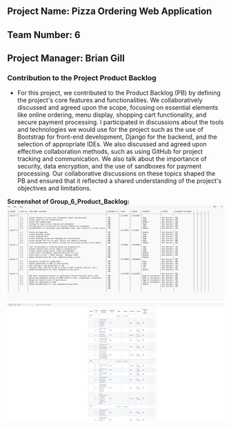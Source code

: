 ## Project Name: Pizza Ordering Web Application

## Team Number: 6

## Project Manager: Brian Gill
### Contribution to the Project Product Backlog

* For this project, we contributed to the Product Backlog (PB) by defining the project's core features and functionalities.  We collaboratively discussed and agreed upon the scope, focusing on essential elements like online ordering, menu display, shopping cart functionality, and secure payment processing. I participated in discussions about the tools and technologies we would use for the project  such as the use of Bootstrap for front-end development, Django for the backend, and the selection of appropriate IDEs. We also discussed and agreed upon effective collaboration methods, such as using GitHub for project tracking and communication. We also talk about the importance of security, data encryption, and the use of sandboxes for payment processing. Our collaborative discussions on these topics shaped the PB and ensured that it reflected a shared understanding of the project's objectives and limitations.  

**Screenshot of Group_6_Product_Backlog:**
![Project product backlog](backlog.png)
![Project product backlog](product-backlog1.png)
